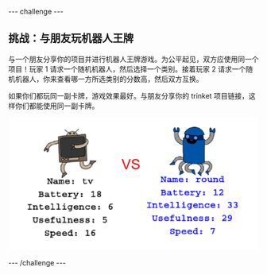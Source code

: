 --- challenge ---
## 挑战：与朋友玩机器人王牌
与一个朋友分享你的项目并进行机器人王牌游戏。为公平起见，双方应使用同一个项目！玩家 1 请求一个随机机器人，然后选择一个类别。接着玩家 2 请求一个随机机器人，你来查看哪一方所选类别的分数高，然后双方互换。 

如果你们都玩同一副卡牌，游戏效果最好。与朋友分享你的 trinket 项目链接，这样你们都能使用同一副卡牌。 

![screenshot](images/robotrumps-play.png)




--- /challenge ---